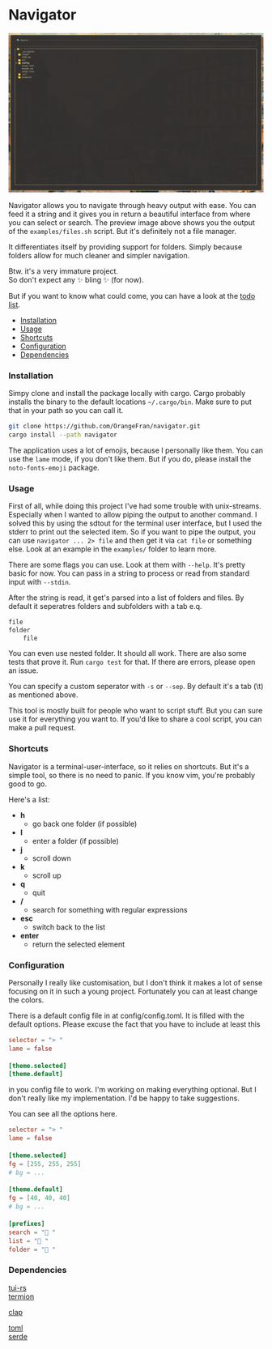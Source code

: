 # Navigator

![Preview](images/preview.png)

Navigator allows you to navigate through heavy output with ease.
You can feed it a string and it gives you in return a beautiful interface from where you can select or search.
The preview image above shows you the output of the `examples/files.sh` script. But it's definitely not a file manager.

It differentiates itself by providing support for folders.
Simply because folders allow for much cleaner and simpler navigation.

Btw. it's a very immature project.<br>
So don't expect any ✨ bling ✨ (for now).

But if you want to know what could come, you can have a look at the [todo list](TODO.md).

- [Installation](#installation)
- [Usage](#usage)
- [Shortcuts](#shortcuts)
- [Configuration](#configuration)
- [Dependencies](#dependencies)

### Installation

Simpy clone and install the package locally with cargo.
Cargo probably installs the binary to the default locations `~/.cargo/bin`.
Make sure to put that in your path so you can call it.

``` bash
git clone https://github.com/OrangeFran/navigator.git
cargo install --path navigator
```

The application uses a lot of emojis, because I personally like them.
You can use the `lame` mode, if you don't like them.
But if you do, please install the `noto-fonts-emoji` package.

### Usage

First of all, while doing this project I've had some trouble with unix-streams.
Especially when I wanted to allow piping the output to another command.
I solved this by using the sdtout for the terminal user interface, but I used the stderr to print out the selected item.
So if you want to pipe the output, you can use `navigator ... 2> file` and then get it via `cat file` or something else.
Look at an example in the `examples/` folder to learn more.

There are some flags you can use. Look at them with `--help`.
It's pretty basic for now. You can pass in a string to process or read from standard input with `--stdin`.

After the string is read, it get's parsed into a list of folders and files.
By default it seperatres folders and subfolders with a tab e.q.
```
file
folder
    file
```
You can even use nested folder. It should all work.
There are also some tests that prove it. Run `cargo test` for that.
If there are errors, please open an issue.

You can specify a custom seperator with `-s` or `--sep`.
By default it's a tab (\t) as mentioned above.

This tool is mostly built for people who want to script stuff.
But you can sure use it for everything you want to.
If you'd like to share a cool script, you can make a pull request.

### Shortcuts

Navigator is a terminal-user-interface, so it relies on shortcuts.
But it's a simple tool, so there is no need to panic. If you know vim, you're probably good to go.

Here's a list:

* **h**
    * go back one folder (if possible)
* **l**
    * enter a folder (if possible)
* **j**
    * scroll down
* **k**
    * scroll up
* **q**     
    * quit
* **/**     
    * search for something with regular expressions
* **esc**   
    * switch back to the list
* **enter** 
    * return the selected element

### Configuration

Personally I really like customisation, but I don't think it makes a lot of sense 
focusing on it in such a young project. Fortunately you can at least change the colors.

There is a default config file in at config/config.toml.
It is filled with the default options. 
Please excuse the fact that you have to include at least this

``` toml
selector = "> "
lame = false

[theme.selected]
[theme.default]
```

in you config file to work. I'm working on making everything optional.
But I don't really like my implementation. I'd be happy to take suggestions.

You can see all the options here.

``` toml
selector = "> "
lame = false

[theme.selected]
fg = [255, 255, 255]
# bg = ...

[theme.default]
fg = [40, 40, 40]
# bg = ...

[prefixes]
search = "🔎 "
list = "📖 "
folder = "📂 "
```

### Dependencies

[tui-rs](https://github.com/fdehau/tui-rs)<br>
[termion](https://github.com/redox-os/termion.git)

[clap](https://github.com/clap-rs/clap)

[toml](https://github.com/alexcrichton/toml-rs)<br>
[serde](https://github.com/serde-rs/serde)
